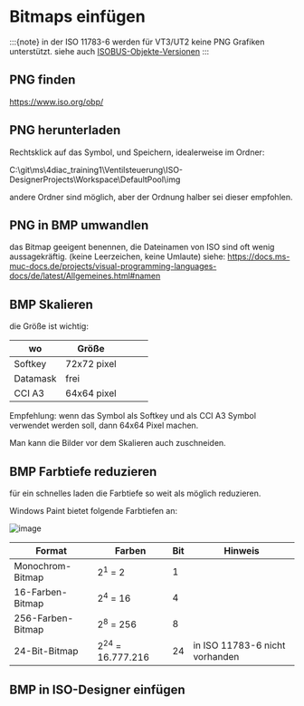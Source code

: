 # Bitmaps einfügen


:::{note}
in der ISO 11783-6 werden für VT3/UT2 keine PNG Grafiken unterstützt. 
siehe auch [ISOBUS-Objekte-Versionen](ISOBUS-Objekte-Versionen.md)
:::

## PNG finden

<https://www.iso.org/obp/>

## PNG herunterladen


Rechtsklick auf das Symbol, und Speichern, idealerweise im Ordner: 

C:\git\ms\4diac_training1\Ventilsteuerung\ISO-DesignerProjects\Workspace\DefaultPool\img

andere Ordner sind möglich, aber der Ordnung halber sei dieser empfohlen. 


## PNG in BMP umwandlen

das Bitmap geeigent benennen, die Dateinamen von ISO sind oft wenig aussagekräftig. 
(keine Leerzeichen, keine Umlaute) siehe: <https://docs.ms-muc-docs.de/projects/visual-programming-languages-docs/de/latest/Allgemeines.html#namen>

## BMP Skalieren

die Größe ist wichtig: 


| wo       | Größe       |   |   |   |
|----------|-------------|---|---|---|
| Softkey  | 72x72 pixel |   |   |   |
| Datamask | frei        |   |   |   |
| CCI A3   | 64x64 pixel |   |   |   |

Empfehlung: 
wenn das Symbol als Softkey und als CCI A3 Symbol verwendet werden soll, dann 64x64 Pixel machen. 

Man kann die Bilder vor dem Skalieren auch zuschneiden. 


## BMP Farbtiefe reduzieren

für ein schnelles laden die Farbtiefe so weit als möglich reduzieren. 

Windows Paint bietet folgende Farbtiefen an: 

![image](https://github.com/user-attachments/assets/e8f49c00-4a94-4d6f-b1e2-3ce32dc89c61)


| Format            | Farben                       | Bit | Hinweis                        |
|-------------------|------------------------------|-----|--------------------------------|
| Monochrom-Bitmap  | 2<sup>1</sup> = 2            | 1   |                                |
| 16-Farben-Bitmap  | 2<sup>4</sup> = 16           | 4   |                                |
| 256-Farben-Bitmap | 2<sup>8</sup> = 256          | 8   |                                |
| 24-Bit-Bitmap     | 2<sup>24</sup> = 16.777.216  | 24  | in ISO 11783-6 nicht vorhanden |



## BMP in ISO-Designer einfügen
